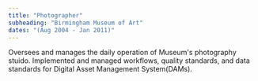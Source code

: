 ```yaml
---
title: "Photographer"
subheading: "Birmingham Museum of Art"
dates: "(Aug 2004 - Jan 2011)"
---
```

Oversees and manages the daily operation of Museum's photography stuido. Implemented and managed workflows, quality standards, and data standards for Digital Asset Management System(DAMs).